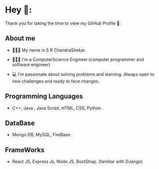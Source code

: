 <!-- - 👋 Hi, I’m S R Chandra Shekar
- 👀 I’m interested in Web Development and Competetive Coding ...
- 🌱 I’m currently learning React Native...
- 📫 How to reach me ... -->


# Hey 👋:

Thank you for taking the time to view my GitHub Profile 🖤:

## About me

- 🙋🏻‍♂️ My name is S R ChandraShekar.

- 👨🏻‍💻 I'm a ComputerScience Engineer.(computer programmer and software engineer)

- 💻 I'm passionate about solving problems and learning. Always open to new challenges and ready to face changes.

## Programming Languages

* C++, Java , Java Script, HTML, CSS, Python.

## DataBase

*  Mongo DB, MySQL, FireBase .

## FrameWorks

* React JS, Express Js, Node JS, BootStrap. (familiar with DJango)






<!---
chandru007raju/chandru007raju is a ✨ special ✨ repository because its `README.md` (this file) appears on your GitHub profile.
You can click the Preview link to take a look at your changes.
--->
